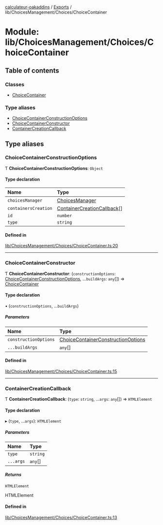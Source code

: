 [calculateur-oakaddins](../README.md) / [Exports](../modules.md) / lib/ChoicesManagement/Choices/ChoiceContainer

# Module: lib/ChoicesManagement/Choices/ChoiceContainer

## Table of contents

### Classes

- [ChoiceContainer](../classes/lib_choicesmanagement_choices_choicecontainer.choicecontainer.md)

### Type aliases

- [ChoiceContainerConstructionOptions](lib_choicesmanagement_choices_choicecontainer.md#choicecontainerconstructionoptions)
- [ChoiceContainerConstructor](lib_choicesmanagement_choices_choicecontainer.md#choicecontainerconstructor)
- [ContainerCreationCallback](lib_choicesmanagement_choices_choicecontainer.md#containercreationcallback)

## Type aliases

### ChoiceContainerConstructionOptions

Ƭ **ChoiceContainerConstructionOptions**: `Object`

#### Type declaration

| Name | Type |
| :------ | :------ |
| `choicesManager` | [ChoicesManager](../classes/lib_choicesmanagement_choicesmanager.choicesmanager.md) |
| `containersCreation` | [ContainerCreationCallback](lib_choicesmanagement_choices_choicecontainer.md#containercreationcallback)[] |
| `id` | `number` |
| `type` | `string` |

#### Defined in

[lib/ChoicesManagement/Choices/ChoiceContainer.ts:20](https://github.com/P0ulpy/Configurateur-OakAddins/blob/cc0811b/src/lib/ChoicesManagement/Choices/ChoiceContainer.ts#L20)

___

### ChoiceContainerConstructor

Ƭ **ChoiceContainerConstructor**: (`constructionOptions`: [ChoiceContainerConstructionOptions](lib_choicesmanagement_choices_choicecontainer.md#choicecontainerconstructionoptions), ...`buildArgs`: `any`[]) => [ChoiceContainer](../classes/lib_choicesmanagement_choices_choicecontainer.choicecontainer.md)

#### Type declaration

• (`constructionOptions`, ...`buildArgs`)

##### Parameters

| Name | Type |
| :------ | :------ |
| `constructionOptions` | [ChoiceContainerConstructionOptions](lib_choicesmanagement_choices_choicecontainer.md#choicecontainerconstructionoptions) |
| `...buildArgs` | `any`[] |

#### Defined in

[lib/ChoicesManagement/Choices/ChoiceContainer.ts:15](https://github.com/P0ulpy/Configurateur-OakAddins/blob/cc0811b/src/lib/ChoicesManagement/Choices/ChoiceContainer.ts#L15)

___

### ContainerCreationCallback

Ƭ **ContainerCreationCallback**: (`type`: `string`, ...`args`: `any`[]) => `HTMLElement`

#### Type declaration

▸ (`type`, ...`args`): `HTMLElement`

##### Parameters

| Name | Type |
| :------ | :------ |
| `type` | `string` |
| `...args` | `any`[] |

##### Returns

`HTMLElement`

HTMLElement

#### Defined in

[lib/ChoicesManagement/Choices/ChoiceContainer.ts:13](https://github.com/P0ulpy/Configurateur-OakAddins/blob/cc0811b/src/lib/ChoicesManagement/Choices/ChoiceContainer.ts#L13)
